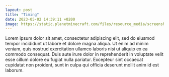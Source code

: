 ```yaml
---
layout: post
title: "Timing"
date: 2023-05-02 14:39:11 +0200
image: https://static.planetminecraft.com/files/resource_media/screenshot/1611/2016-03-15_2141549968614.png
---
```

Lorem ipsum dolor sit amet, consectetur adipiscing elit, sed do eiusmod tempor incididunt ut labore et dolore magna aliqua. Ut enim ad minim veniam, quis nostrud exercitation ullamco laboris nisi ut aliquip ex ea commodo consequat. Duis aute irure dolor in reprehenderit in voluptate velit esse cillum dolore eu fugiat nulla pariatur. Excepteur sint occaecat cupidatat non proident, sunt in culpa qui officia deserunt mollit anim id est laborum.